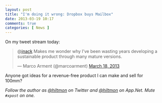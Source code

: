 ```yaml
---
layout: post
title: "I'm doing it wrong: Dropbox buys Mailbox"
date: 2013-03-19 10:17
comments: true
categories: [ News ]
---
```


On my tweet stream today:

<blockquote class="twitter-tweet"><p>@<a href="https://twitter.com/jnack">jnack</a> Makes me wonder why I’ve been wasting years developing a sustainable product through many mature versions.</p>&mdash; Marco Arment (@marcoarment) <a href="https://twitter.com/marcoarment/status/313800759265345536">March 18, 2013</a></blockquote>
<script async src="//platform.twitter.com/widgets.js" charset="utf-8"></script>

Anyone got ideas for a revenue-free product I can make and sell for 100mm?

*Follow the author as [@hiltmon](http://twitter.com/hiltmon) on Twitter and [@hiltmon](http://alpha.app.net/hiltmon) on App.Net. Mute `#xpost` on one.*